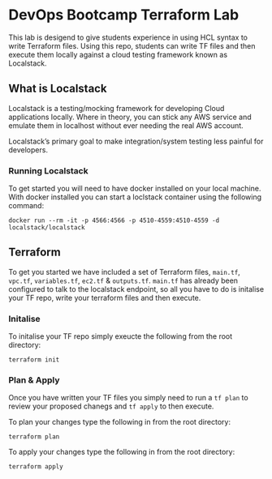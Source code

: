 # DevOps Bootcamp Terraform Lab
This lab is desigend to give students experience in using HCL syntax to write Terraform files. Using this repo, students can write TF files and then execute them locally against a cloud testing framework known as Localstack.

## What is Localstack
Localstack is a testing/mocking framework for developing Cloud applications locally. Where in theory, you can stick any AWS service and emulate them in localhost without ever needing the real AWS account.

Localstack’s primary goal to make integration/system testing less painful for developers.

### Running Localstack
To get started you will need to have docker installed on your local machine. With docker installed you can start a loclstack container using the following command:
```
docker run --rm -it -p 4566:4566 -p 4510-4559:4510-4559 -d localstack/localstack
```

## Terraform
To get you started we have included a set of Terraform files, `main.tf`, `vpc.tf`, `variables.tf`, `ec2.tf` & `outputs.tf`. `main.tf` has already been configured to talk to the localstack endpoint, so all you have to do is initalise your TF repo, write your terraform files and then execute.

### Initalise
To initalise your TF repo simply exeucte the following from the root directory:

```
terraform init
```

### Plan & Apply
Once you have written your TF files you simply need to run a `tf plan` to review your proposed chanegs and `tf apply` to then execute.

To plan your changes type the following in from the root directory:

```
terraform plan
```

To apply your changes type the following in from the root directory:

```
terraform apply
```
